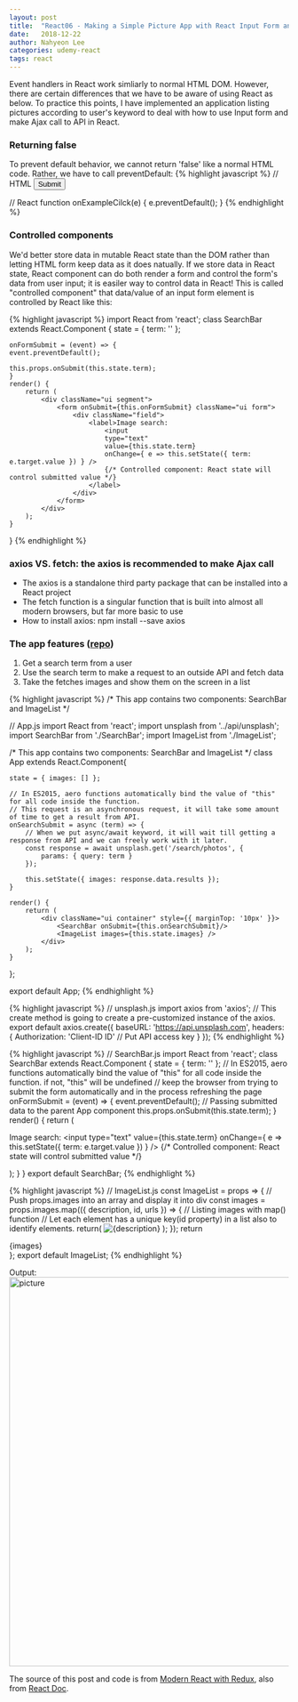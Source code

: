 ```yaml
---
layout: post
title:  "React06 - Making a Simple Picture App with React Input Form and Listing data from API(1)"
date:   2018-12-22
author: Nahyeon Lee
categories: udemy-react
tags: react
---
```

<p class="intro"><span class="dropcap">E</span>vent handlers in React work simliarly to normal HTML DOM. However, there are certain differences that we have to be aware of using React as below. To practice this points, I have implemented an application listing pictures according to user's keyword to deal with how to use Input form and make Ajax call to API in React.</p>

### Returning false
To prevent default behavior, we cannot return 'false' like a normal HTML code. Rather, we have to call preventDefault:
{% highlight javascript  %}
// HTML
<button onclick="onExampleCilck(); return false">Submit</button>

// React
function onExampleCilck(e) {
    e.preventDefault();
}
{% endhighlight %}

### Controlled components
We'd better store data in mutable React state than the DOM rather than letting HTML form keep data as it does natually. If we store data in React state, React component can do both render a form and control the form's data from user input; it is easiler way to control data in React! This is called "controlled component" that data/value of an input form element is controlled by React like this:

{% highlight javascript  %}
import React from 'react';
class SearchBar extends React.Component {
	state = { term: '' };

	onFormSubmit = (event) => {
	event.preventDefault();

	this.props.onSubmit(this.state.term);
	}
	render() {
		return (
			<div className="ui segment">
				<form onSubmit={this.onFormSubmit} className="ui form">
					<div className="field">
						<label>Image search:
							<input 
							type="text" 
							value={this.state.term}
							onChange={ e => this.setState({ term: e.target.value }) } />
							{/* Controlled component: React state will control submitted value */}
						</label>
					</div>
				</form>
			</div>
		);
	}
}
{% endhighlight %}

### axios VS. fetch: the axios is recommended to make Ajax call
* The axios is a standalone third party package that can be installed into a React project
* The fetch function is a singular function that is built into almost all modern browsers, but far more basic to use
* How to install axios: npm install --save axios

### The app features ([repo][app-repo])
1. Get a search term from a user
2. Use the search term to make a request to an outside API and fetch data
3. Take the fetches images and show them on the screen in a list

{% highlight javascript  %}
/* This app contains two components: SearchBar and ImageList */

// App.js
import React from 'react';
import unsplash from '../api/unsplash';
import SearchBar from './SearchBar';
import ImageList from './ImageList';

/* This app contains two components: SearchBar and ImageList */
class App extends React.Component{

    state = { images: [] };

    // In ES2015, aero functions automatically bind the value of "this" for all code inside the function.
    // This request is an asynchronous request, it will take some amount of time to get a result from API.
    onSearchSubmit = async (term) => {
        // When we put async/await keyword, it will wait till getting a response from API and we can freely work with it later.
        const response = await unsplash.get('/search/photos', {
            params: { query: term }
        });

        this.setState({ images: response.data.results });
    }

    render() {
        return (
            <div className="ui container" style={{ marginTop: '10px' }}>
                <SearchBar onSubmit={this.onSearchSubmit}/>
                <ImageList images={this.state.images} />
            </div>
        );
    }
};

export default App;
{% endhighlight %}

{% highlight javascript  %}
// unsplash.js
import axios from 'axios';
// This create method is going to create a pre-customized instance of the axios.
export default axios.create({
	baseURL: 'https://api.unsplash.com',
	headers: {
		Authorization: 
		'Client-ID ID' // Put API access key
	}
});
{% endhighlight %}

{% highlight javascript  %}
// SearchBar.js
import React from 'react';
class SearchBar extends React.Component {
	state = { term: '' };
	// In ES2015, aero functions automatically bind the value of "this" for all code inside the function. if not, "this" will be undefined
	// keep the browser from trying to submit the form automatically and in the process refreshing the page
	onFormSubmit = (event) => {
	event.preventDefault();
	// Passing submitted data to the parent App component
	this.props.onSubmit(this.state.term);
	}
	render() {
		return (
			<div className="ui segment">
				<form onSubmit={this.onFormSubmit} className="ui form">
					<div className="field">
						<label>Image search:
							<input 
							type="text" 
							value={this.state.term}
							onChange={ e => this.setState({ term: e.target.value }) } />
							{/* Controlled component: React state will control submitted value */}
						</label>
					</div>
				</form>
			</div>
		);
	}
}
export default SearchBar;
{% endhighlight %}

{% highlight javascript  %}
// ImageList.js
const ImageList = props => {
	// Push props.images into an array and display it into div
	const images = props.images.map(({ description, id, urls }) => {
		// Listing images with map() function
		// Let each element has a unique key(id property) in a list also to identify elements.
		return(
			<img key={id} alt={description} src={urls.regular} />
			);
		});
		return <div>{images}</div>
	};
export default ImageList;
{% endhighlight %}

Output:
<img src="{{ '/assets/img/2018-12-22-picture-1.png' }}" alt="picture" style="display: block; width: 700px;"> 

The source of this post and code is from [Modern React with Redux][udemy-react], also from [React Doc][react-doc].

[app-repo]: https://github.com/nh0627/udemy-react-redux/tree/master/07.pics
[udemy-react]: https://www.udemy.com/react-redux/
[react-doc]: https://reactjs.org/docs/getting-started.html